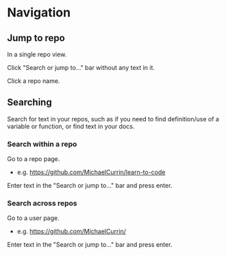 # Navigation


## Jump to repo

In a single repo view.

Click "Search or jump to..." bar without any text in it.

Click a repo name.


## Searching

Search for text in your repos, such as if you need to find definition/use of a variable or function, or find text in your docs.

### Search within a repo

Go to a repo page.

- e.g. https://github.com/MichaelCurrin/learn-to-code

Enter text in the "Search or jump to..." bar and press enter.

### Search across repos

Go to a user page.

- e.g. https://github.com/MichaelCurrin/

Enter text in the "Search or jump to..." bar and press enter.
